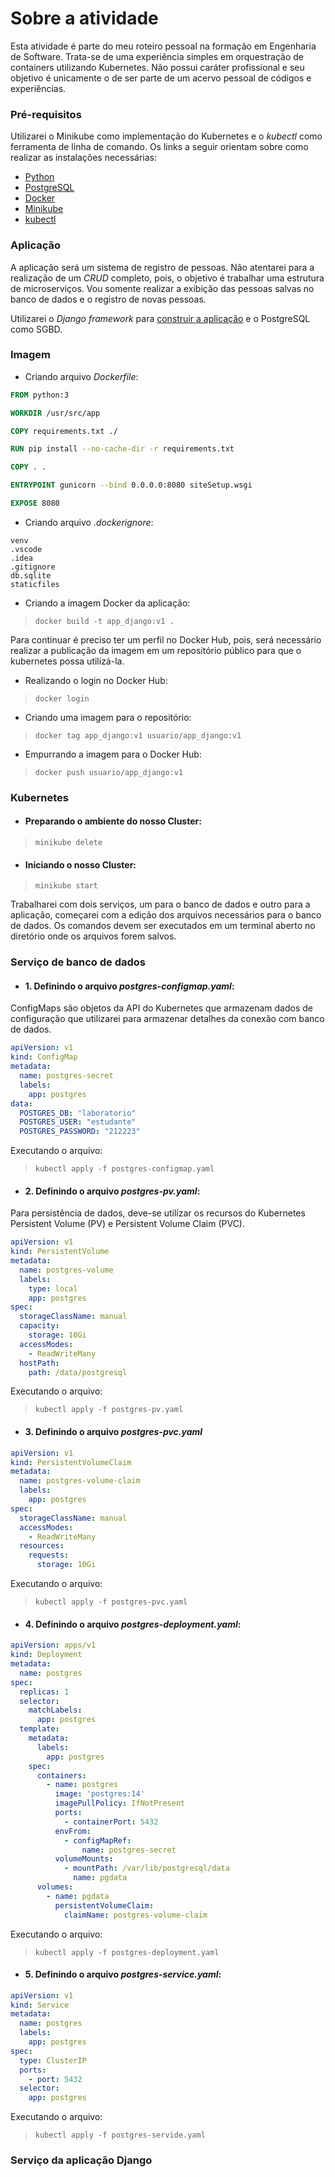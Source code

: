 # Sobre a atividade 

Esta atividade é parte do meu roteiro pessoal na formação em Engenharia de Software. Trata-se de uma experiência simples
em orquestração de containers utilizando Kubernetes. Não possui caráter profissional e seu objetivo é unicamente o de ser
parte de um acervo pessoal de códigos e experiências. 

### Pré-requisitos

Utilizarei o Minikube como implementação do Kubernetes e o *kubectl* como ferramenta de linha de comando. Os links a 
seguir orientam sobre como realizar as instalações necessárias:

- [Python](https://www.python.org/)
- [PostgreSQL](https://www.postgresql.org/download/)
- [Docker](https://docs.docker.com/engine/install/)
- [Minikube](https://minikube.sigs.k8s.io/docs/start/?arch=%2Fwindows%2Fx86-64%2Fstable%2F.exe+download)
- [kubectl](https://kubernetes.io/docs/tasks/tools/)

### Aplicação

A aplicação será um sistema de registro de pessoas. Não atentarei para a realização de um *CRUD* completo, pois, o 
objetivo é trabalhar uma estrutura de microserviços. Vou somente realizar a exibição das pessoas salvas no 
banco de dados e o registro de novas pessoas.

Utilizarei o *Django framework* para [construir a aplicação](./readme/django.md) e o PostgreSQL como SGBD.  

### Imagem

- Criando arquivo *Dockerfile*:

```dockerfile
FROM python:3

WORKDIR /usr/src/app

COPY requirements.txt ./

RUN pip install --no-cache-dir -r requirements.txt

COPY . .

ENTRYPOINT gunicorn --bind 0.0.0.0:8080 siteSetup.wsgi

EXPOSE 8080
```

- Criando arquivo *.dockerignore*:

```.dockerignore
venv
.vscode
.idea
.gitignore
db.sqlite
staticfiles
```

- Criando a imagem Docker da aplicação:
> ``docker build -t app_django:v1 .``

Para continuar é preciso ter um perfil no Docker Hub, pois, será necessário realizar a publicação da imagem em um 
repositório público para que o kubernetes possa utilizá-la.

- Realizando o login no Docker Hub:
> ``docker login``

- Criando uma imagem para o repositório:
> ``docker tag app_django:v1 usuario/app_django:v1``

- Empurrando a imagem para o Docker Hub:
> ``docker push usuario/app_django:v1``

### Kubernetes

- #### Preparando o ambiente do nosso Cluster:
> ``minikube delete``

- #### Iniciando o nosso Cluster:
> ``minikube start``

Trabalharei com dois serviços, um para o banco de dados e outro para a aplicação, começarei com a edição dos arquivos 
necessários para o banco de dados. Os comandos devem ser executados em um terminal aberto no diretório onde os arquivos
forem salvos.

### Serviço de banco de dados

- #### 1. Definindo o arquivo *postgres-configmap.yaml*:
ConfigMaps são objetos da API do Kubernetes que armazenam dados de 
configuração que utilizarei para armazenar detalhes da conexão com banco de dados.
```yaml
apiVersion: v1
kind: ConfigMap
metadata:
  name: postgres-secret
  labels:
    app: postgres
data:
  POSTGRES_DB: "laboratorio"
  POSTGRES_USER: "estudante"
  POSTGRES_PASSWORD: "212223"
```
Executando o arquivo:
> ``kubectl apply -f postgres-configmap.yaml``

- #### 2. Definindo o arquivo *postgres-pv.yaml*:
Para persistência de dados, deve-se utilizar os recursos do Kubernetes Persistent Volume (PV) e Persistent Volume Claim (PVC).
```yaml
apiVersion: v1
kind: PersistentVolume
metadata:
  name: postgres-volume
  labels:
    type: local
    app: postgres
spec:
  storageClassName: manual
  capacity:
    storage: 10Gi
  accessModes:
    - ReadWriteMany
  hostPath:
    path: /data/postgresql
```

Executando o arquivo:
> ``kubectl apply -f postgres-pv.yaml``


- #### 3. Definindo o arquivo *postgres-pvc.yaml*
```yaml
apiVersion: v1
kind: PersistentVolumeClaim
metadata:
  name: postgres-volume-claim
  labels:
    app: postgres
spec:
  storageClassName: manual
  accessModes:
    - ReadWriteMany
  resources:
    requests:
      storage: 10Gi
```

Executando o arquivo:
> ``kubectl apply -f postgres-pvc.yaml``


- #### 4. Definindo o arquivo *postgres-deployment.yaml*:
```yaml
apiVersion: apps/v1
kind: Deployment
metadata:
  name: postgres
spec:
  replicas: 1
  selector:
    matchLabels:
      app: postgres
  template:
    metadata:
      labels:
        app: postgres
    spec:
      containers:
        - name: postgres
          image: 'postgres:14'
          imagePullPolicy: IfNotPresent
          ports:
            - containerPort: 5432
          envFrom:
            - configMapRef:
                name: postgres-secret
          volumeMounts:
            - mountPath: /var/lib/postgresql/data
              name: pgdata
      volumes:
        - name: pgdata
          persistentVolumeClaim:
            claimName: postgres-volume-claim
```

Executando o arquivo:
> ``kubectl apply -f postgres-deployment.yaml``

- #### 5. Definindo o arquivo *postgres-service.yaml*:
```yaml
apiVersion: v1
kind: Service
metadata:
  name: postgres
  labels:
    app: postgres
spec:
  type: ClusterIP
  ports:
    - port: 5432
  selector:
    app: postgres
```

Executando o arquivo:
> ``kubectl apply -f postgres-servide.yaml``

### Serviço da aplicação Django

